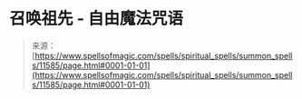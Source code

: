 <!--yml

category: 未分类

date: 2024-06-12 18:48:57

-->

# 召唤祖先 - 自由魔法咒语

> 来源：[https://www.spellsofmagic.com/spells/spiritual_spells/summon_spells/11585/page.html#0001-01-01](https://www.spellsofmagic.com/spells/spiritual_spells/summon_spells/11585/page.html#0001-01-01)
